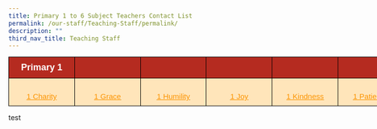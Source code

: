 ```yaml
---
title: Primary 1 to 6 Subject Teachers Contact List
permalink: /our-staff/Teaching-Staff/permalink/
description: ""
third_nav_title: Teaching Staff
---
```

<style type="text/css">
.tg  {border-collapse:collapse;border-spacing:0;margin:0px auto;}
.tg td{border-color:black;border-style:solid;border-width:1px;font-family:Arial, sans-serif;font-size:14px;
  overflow:hidden;padding:10px 5px;word-break:normal;}
.tg th{border-color:black;border-style:solid;border-width:1px;font-family:Arial, sans-serif;font-size:14px;
  font-weight:normal;overflow:hidden;padding:10px 5px;word-break:normal;}
.tg .tg-smmk{background-color:#B52B20;color:#FFF;font-size:18px;font-weight:bold;text-align:center;vertical-align:middle}
.tg .tg-5fmd{background-color:#b52b20;font-size:18px;text-align:center;vertical-align:middle}
.tg .tg-tgtu{background-color:#FFE5BA;color:#FC9400;font-size:15px;text-align:center;text-decoration:underline;vertical-align:top}
</style>
<table class="tg" style="undefined;table-layout: fixed; width: 786px">
<colgroup>
<col style="width: 131px">
<col style="width: 131px">
<col style="width: 131px">
<col style="width: 131px">
<col style="width: 131px">
<col style="width: 131px">
</colgroup>
<tbody>
  <tr>
    <td class="tg-smmk"><span style="font-weight:bold;color:#FFF;background-color:#B52B20">Primary 1</span></td>
    <td class="tg-smmk"></td>
    <td class="tg-smmk"></td>
    <td class="tg-smmk"></td>
    <td class="tg-smmk"></td>
    <td class="tg-5fmd"><span style="color:#000"> </span></td>
  </tr>
  <tr>
    <td class="tg-tgtu"><br><a href="https://haiggirls-moe-edu-sg-admin.cwp.sg/qql/slot/u240/2023/Contact%20List/P2/2%20Charity.pdf" target="_blank" rel="noopener noreferrer"><span style="text-decoration:underline;color:#FC9400">1 Charity</span></a><br></td>
    <td class="tg-tgtu"><br><a href="https://haiggirls-moe-edu-sg-admin.cwp.sg/qql/slot/u240/2023/Contact%20List/P2/2%20Grace.pdf" target="_blank" rel="noopener noreferrer"><span style="text-decoration:underline;color:#FC9400">1 Grace</span></a><br></td>
    <td class="tg-tgtu"><br><a href="https://haiggirls-moe-edu-sg-admin.cwp.sg/qql/slot/u240/2023/Contact%20List/P2/2%20Humility.pdf" target="_blank" rel="noopener noreferrer"><span style="text-decoration:underline;color:#FC9400">1 Humility</span></a><br></td>
    <td class="tg-tgtu"><br><a href="https://haiggirls-moe-edu-sg-admin.cwp.sg/qql/slot/u240/2023/Contact%20List/P2/2%20Joy.pdf" target="_blank" rel="noopener noreferrer"><span style="text-decoration:underline;color:#FC9400">1 Joy</span></a><br></td>
    <td class="tg-tgtu"><br><a href="https://haiggirls-moe-edu-sg-admin.cwp.sg/qql/slot/u240/2023/Contact%20List/P2/2%20Kindness.pdf" target="_blank" rel="noopener noreferrer"><span style="text-decoration:underline;color:#FC9400">1 Kindness</span></a><br></td>
    <td class="tg-tgtu"><a href="https://haiggirls-moe-edu-sg-admin.cwp.sg/qql/slot/u240/2023/Contact%20List/P2/2%20Patience.pdf" target="_blank" rel="noopener noreferrer"><span style="text-decoration:underline;color:#FC9400"> </span></a><br><a href="https://haiggirls-moe-edu-sg-admin.cwp.sg/qql/slot/u240/2023/Contact%20List/P2/2%20Patience.pdf" target="_blank" rel="noopener noreferrer"><span style="text-decoration:underline;color:#FC9400">1 Patience</span></a><br></td>
  </tr>
</tbody>
</table>

test